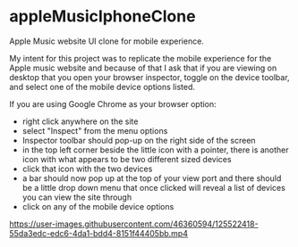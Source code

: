 # appleMusicIphoneClone
Apple Music website UI clone for mobile experience.

My intent for this project was to replicate the mobile experience for the Apple music website and because of that I ask that if you are viewing on desktop that you open your browser inspector, toggle on the device toolbar, and select one of the mobile device options listed.

If you are using Google Chrome as your browser option:
- right click anywhere on the site
- select "Inspect" from the menu options 
- Inspector toolbar should pop-up on the right side of the screen
- in the top left corner beside the little icon with a pointer, there is another icon with what appears to be two different sized devices
- click that icon with the two devices
- a bar should now pop up at the top of your view port and there should be a little drop down menu that once clicked will reveal a list of  devices you can view the site through
- click on any of the mobile device options

https://user-images.githubusercontent.com/46360594/125522418-55da3edc-edc6-4da1-bdd4-8151f44405bb.mp4
